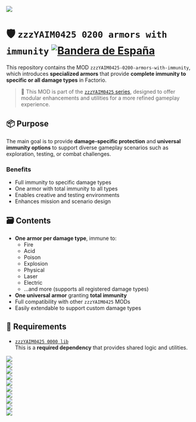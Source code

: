 ![](./thumbnail.png)

# 🛡️ `zzzYAIM0425 0200 armors with immunity` [![Bandera de España](https://flagcdn.com/20x15/es.png)](./Doc/README.md)

This repository contains the MOD `zzzYAIM0425-0200-armors-with-immunity`, which introduces **specialized armors** that provide **complete immunity to specific or all damage types** in Factorio.

> 🧩 This MOD is part of the [`zzzYAIM0425` series](https://github.com/yaim0425), designed to offer modular enhancements and utilities for a more refined gameplay experience.

## 📦 Purpose

The main goal is to provide **damage-specific protection** and **universal immunity options** to support diverse gameplay scenarios such as exploration, testing, or combat challenges.

### Benefits

- Full immunity to specific damage types  
- One armor with total immunity to all types  
- Enables creative and testing environments  
- Enhances mission and scenario design  

## 🗃️ Contents

- **One armor per damage type**, immune to:
  - Fire
  - Acid
  - Poison
  - Explosion
  - Physical
  - Laser
  - Electric
  - ...and more (supports all registered damage types)
- **One universal armor** granting **total immunity**
- Full compatibility with other `zzzYAIM0425` MODs  
- Easily extendable to support custom damage types  

## 🧭 Requirements

- [`zzzYAIM0425 0000 lib`](https://github.com/yaim0425/zzzYAIM0425-0000-lib)  
  This is a **required dependency** that provides shared logic and utilities.

![](./Doc/base/Screenshot%20(1).png)  
![](./Doc/base/Screenshot%20(2).png)  
![](./Doc/base/Screenshot%20(3).png)  
![](./Doc/base/Screenshot%20(4).png)  
![](./Doc/base/Screenshot%20(5).png)  
![](./Doc/base/Screenshot%20(6).png)  
![](./Doc/base/Screenshot%20(7).png)  
![](./Doc/base/Screenshot%20(8).png)  
![](./Doc/base/Screenshot%20(9).png)  
![](./Doc/base/Screenshot%20(10).png)
